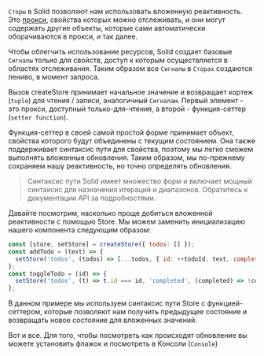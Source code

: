 `Сторы` в Solid позволяют нам использовать вложенную реактивность. Это [прокси](https://developer.mozilla.org/ru/docs/Web/JavaScript/Reference/Global_Objects/Proxy), свойства которых можно отслеживать, и они могут содержать другие объекты, которые сами автоматически оборачиваются в прокси, и так далее.

Чтобы облегчить использование ресурсов, Solid создает базовые `Сигналы` только для свойств, доступ к которым осуществляется в областях отслеживания. Таким образом все `Сигналы` в `Сторах` создаются лениво, в момент запроса.

Вызов createStore принимает начальное значение и возвращает кортеж (`tuple`) для чтения / записи, аналогичный `Сигналам`. Первый элемент - это прокси, доступный только-для-чтения, а второй - функция-сеттер (`setter function`).

Функция-сеттер в своей самой простой форме принимает объект, свойства которого будут объединены с текущим состоянием. Она также поддерживает синтаксис пути для свойства, поэтому мы легко сможем выполнять вложенные обновления. Таким образом, мы по-прежнему сохраняем нашу реактивность, но точно определять обновления.

> Синтаксис пути Solid имеет множество форм и включает мощный синтаксис для назначения итераций и диапазонов. Обратитесь к документации API за подробностями.

Давайте посмотрим, насколько проще добиться вложенной реактивности с помощью Store. Мы можем заменить инициализацию нашего компонента следующим образом:

```js
const [store, setStore] = createStore({ todos: [] });
const addTodo = (text) => {
  setStore('todos', (todos) => [...todos, { id: ++todoId, text, completed: false }]);
};
const toggleTodo = (id) => {
  setStore('todos', (t) => t.id === id, 'completed', (completed) => !completed);
};
```

В данном примере мы используем синтаксис пути Store с функцией-сеттером, которые позволяют нам получить предыдущее состояние и возвращать новое состояние для вложенных значений.

Вот и все. Для того, чтобы посмотреть как происходят обновление вы можете установить флажок и посмотреть в Консоли (`Console`)
